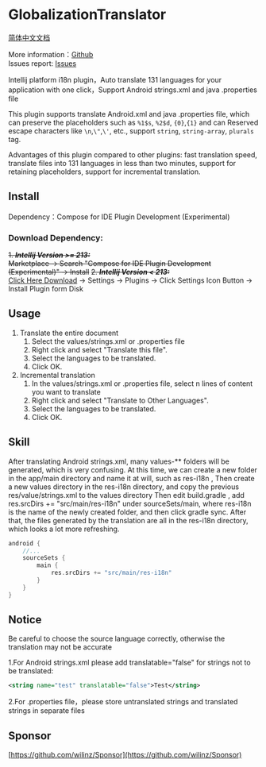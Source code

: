 # GlobalizationTranslator

[简体中文文档](https://github.com/wilinz/globalization-translator/blob/main/README_zh_CN.md)

More information：[Github](https://github.com/wilinz/globalization-translator)  
Issues report: [Issues](https://github.com/wilinz/globalization-translator/issues)

Intellij platform i18n plugin，Auto translate 131 languages for your application with one click，Support Android strings.xml and java .properties file

This plugin supports translate Android.xml and java .properties file, which can preserve the placeholders such as ```%1$s```, ```%2$d```, ```{0}```,```{1}``` and can Reserved escape characters like ```\n```,```\"```,```\'```, etc., support ```string```, ```string-array```, ```plurals``` tag.

Advantages of this plugin compared to other plugins: fast translation speed, translate files into 131 languages in less than two minutes, support for retaining placeholders, support for incremental translation.

## Install

Dependency：Compose for IDE Plugin Development (Experimental)

### Download Dependency:

~~1. **_Intellij Version >= 213:_**~~  
~~Marketplace -> Search "Compose for IDE Plugin Development (Experimental)" -> Install~~
~~2. **_Intellij Version < 213:_**~~  
[Click Here Download](https://github.com/wilinz/globalization-translator/releases/download/1.0.0/Compose_Intellij_Plugin_Base-0.1.0.zip)
-> Settings -> Plugins -> Click Settings Icon Button  -> Install Plugin form Disk

## Usage
1. Translate the entire document
    1. Select the values/strings.xml or .properties file
    2. Right click and select "Translate this file".
    3. Select the languages to be translated.
    4. Click OK.
2. Incremental translation
    1. In the values/strings.xml or .properties file, select n lines of content you want to translate
    2. Right click and select "Translate to Other Languages".
    3. Select the languages to be translated.
    4. Click OK.

## Skill
After translating Android strings.xml, many values-** folders will be generated, which is very confusing. At this time, we can create a new folder in the app/main directory and name it at will, such as res-i18n ,
Then create a new values directory in the res-i18n directory, and copy the previous res/value/strings.xml to the values directory
Then edit build.gradle , add res.srcDirs += "src/main/res-i18n" under sourceSets/main, where res-i18n is the name of the newly created folder, and then click gradle sync.
After that, the files generated by the translation are all in the res-i18n directory, which looks a lot more refreshing.
```gradle
android {
    //...
    sourceSets {
        main {
            res.srcDirs += "src/main/res-i18n"
        }
    }
}
```

## Notice

Be careful to choose the source language correctly, otherwise the translation may not be accurate

1.For Android strings.xml please add translatable="false" for strings not to be translated:
```xml
<string name="test" translatable="false">Test</string>
```
2.For .properties file，please store untranslated strings and translated strings in separate files

## Sponsor
[https://github.com/wilinz/Sponsor](https://github.com/wilinz/Sponsor)
